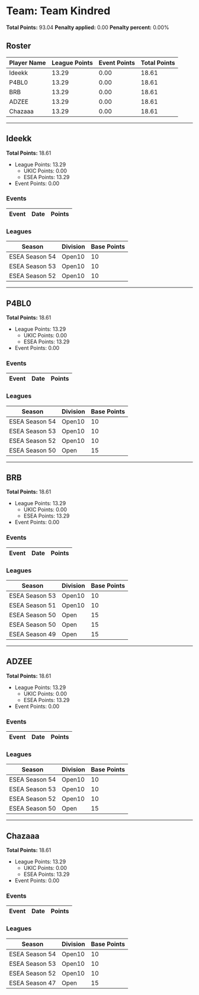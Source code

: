 # Team: Team Kindred

**Total Points:** 93.04
**Penalty applied:** 0.00
**Penalty percent:** 0.00%

## Roster
| Player Name | League Points | Event Points | Total Points |
|-------------|--------------|--------------|-------------|
| Ideekk | 13.29 | 0.00 | 18.61 |
| P4BL0 | 13.29 | 0.00 | 18.61 |
| BRB | 13.29 | 0.00 | 18.61 |
| ADZEE | 13.29 | 0.00 | 18.61 |
| Chazaaa | 13.29 | 0.00 | 18.61 |

---

## Ideekk

**Total Points:** 18.61

- League Points: 13.29
  - UKIC Points: 0.00
  - ESEA Points: 13.29
- Event Points: 0.00

### Events
| Event | Date | Points |
|-------|------|--------|
### Leagues
| Season | Division | Base Points |
|--------|----------|-------------|
| ESEA Season 54 | Open10 | 10 |
| ESEA Season 53 | Open10 | 10 |
| ESEA Season 52 | Open10 | 10 |
---

## P4BL0

**Total Points:** 18.61

- League Points: 13.29
  - UKIC Points: 0.00
  - ESEA Points: 13.29
- Event Points: 0.00

### Events
| Event | Date | Points |
|-------|------|--------|
### Leagues
| Season | Division | Base Points |
|--------|----------|-------------|
| ESEA Season 54 | Open10 | 10 |
| ESEA Season 53 | Open10 | 10 |
| ESEA Season 52 | Open10 | 10 |
| ESEA Season 50 | Open | 15 |
---

## BRB

**Total Points:** 18.61

- League Points: 13.29
  - UKIC Points: 0.00
  - ESEA Points: 13.29
- Event Points: 0.00

### Events
| Event | Date | Points |
|-------|------|--------|
### Leagues
| Season | Division | Base Points |
|--------|----------|-------------|
| ESEA Season 53 | Open10 | 10 |
| ESEA Season 51 | Open10 | 10 |
| ESEA Season 50 | Open | 15 |
| ESEA Season 50 | Open | 15 |
| ESEA Season 49 | Open | 15 |
---

## ADZEE

**Total Points:** 18.61

- League Points: 13.29
  - UKIC Points: 0.00
  - ESEA Points: 13.29
- Event Points: 0.00

### Events
| Event | Date | Points |
|-------|------|--------|
### Leagues
| Season | Division | Base Points |
|--------|----------|-------------|
| ESEA Season 54 | Open10 | 10 |
| ESEA Season 53 | Open10 | 10 |
| ESEA Season 52 | Open10 | 10 |
| ESEA Season 50 | Open | 15 |
---

## Chazaaa

**Total Points:** 18.61

- League Points: 13.29
  - UKIC Points: 0.00
  - ESEA Points: 13.29
- Event Points: 0.00

### Events
| Event | Date | Points |
|-------|------|--------|
### Leagues
| Season | Division | Base Points |
|--------|----------|-------------|
| ESEA Season 54 | Open10 | 10 |
| ESEA Season 53 | Open10 | 10 |
| ESEA Season 52 | Open10 | 10 |
| ESEA Season 47 | Open | 15 |